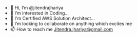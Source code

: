 - 👋 Hi, I’m @jitendrajhariya
- 👀 I’m interested in Coding...
- 🌱 I'm Certified AWS Solution Architect...
- 💞️ I’m looking to collaborate on anything which excites me 
- 📫 How to reach me Jitendra.jhariya@gmail.com
<!---
jitendrajhariya/jitendrajhariya is a ✨ special ✨ repository because its `README.md` (this file) appears on your GitHub profile.
You can click the Preview link to take a look at your changes.
--->
